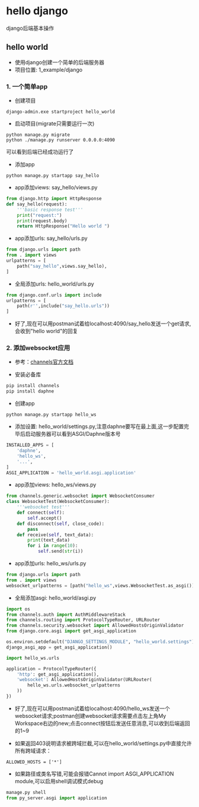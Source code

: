 # hello django
django后端基本操作

## hello world
- 使用django创建一个简单的后端服务器
- 项目位置: 1_example/django

### 1. 一个简单app
- 创建项目
```
django-admin.exe startproject hello_world
```
- 启动项目(migrate只需要运行一次)  
```
python manage.py migrate
python ./manage.py runserver 0.0.0.0:4090
``` 
可以看到后端已经成功运行了

- 添加app
```
python manage.py startapp say_hello
```

- app添加views: say_hello/views.py
```python
from django.http import HttpResponse
def say_hello(request):
    '''basic response test'''
    print("request:")
    print(request.body)
    return HttpResponse("Hello world ")
```

- app添加urls: say_hello/urls.py
```python
from django.urls import path
from . import views
urlpatterns = [
    path("say_hello",views.say_hello),
]
```

- 全局添加urls: hello_world/urls.py
```python
from django.conf.urls import include
urlpatterns = [
    path(r'',include("say_hello.urls"))
]
```

- 好了,现在可以用postman试着给localhost:4090/say_hello发送一个get请求,会收到"hello world"的回复


### 2. 添加websocket应用
- 参考：[channels官方文档](https://channels.readthedocs.io/en/stable/tutorial/part_1.html)

- 安装必备库
```python
pip install channels
pip install daphne
```
- 创建app
```
python manage.py startapp hello_ws
```

- 添加设置: hello_world/settings.py,注意daphne要写在最上面,这一步配置完毕后启动服务器可以看到ASGI/Daphne版本号
```python
INSTALLED_APPS = [
    'daphne',
    'hello_ws',
    '...',
]
ASGI_APPLICATION = 'hello_world.asgi.application'
```

- app添加views: hello_ws/views.py
```python
from channels.generic.websocket import WebsocketConsumer
class WebsocketTest(WebsocketConsumer):
    '''websocket test'''
    def connect(self):
        self.accept()
    def disconnect(self, close_code):
        pass
    def receive(self, text_data):
        print(text_data)
        for i in range(10):
            self.send(str(i))
```

- app添加urls: hello_ws/urls.py
```python
from django.urls import path
from . import views
websocket_urlpatterns = [path("hello_ws",views.WebsocketTest.as_asgi())]
```

- 全局添加asgi: hello_world/asgi.py
```python
import os
from channels.auth import AuthMiddlewareStack
from channels.routing import ProtocolTypeRouter, URLRouter
from channels.security.websocket import AllowedHostsOriginValidator
from django.core.asgi import get_asgi_application

os.environ.setdefault("DJANGO_SETTINGS_MODULE", "hello_world.settings")
django_asgi_app = get_asgi_application()

import hello_ws.urls

application = ProtocolTypeRouter({
    'http': get_asgi_application(),
    'websocket': AllowedHostsOriginValidator(URLRouter(
        hello_ws.urls.websocket_urlpatterns
    ))
})
```

- 好了,现在可以用postman试着给localhost:4090/hello_ws发送一个websocket请求;postman创建websocket请求需要点击左上角My Workspace右边的new;点击connect按钮后发送任意消息,可以收到后端返回的1~9
  
- 如果返回403说明请求被跨域拦截,可以在hello_world/settings.py中直接允许所有跨域请求：
```
ALLOWED_HOSTS = ['*']
```

- 如果路径或类名写错,可能会报错Cannot import ASGI_APPLICATION module,可以启用shell调试模式debug  
```python 
manage.py shell 
from py_server.asgi import application
```




